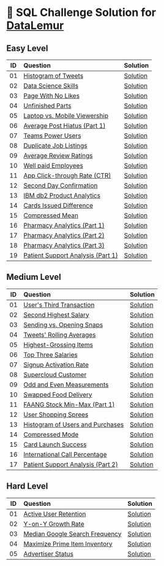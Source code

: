# 🧠 SQL Challenge Solution for [DataLemur](https://datalemur.com/questions/)

## Easy Level

| ID  | Question                                                                                   | Solution                                                         |
| :-: | :----------------------------------------------------------------------------------------- | :--------------------------------------------------------------- |
| 01  | [Histogram of Tweets](https://datalemur.com/questions/sql-histogram-tweets)                | [Solution](Solutions_Easy/01_historgram_of_tweets.sql)           |
| 02  | [Data Science Skills](https://datalemur.com/questions/matching-skills)                     | [Solution](Solutions_Easy/02_data_science_skills.sql)            |
| 03  | [Page With No Likes](https://datalemur.com/questions/sql-page-with-no-likes)               | [Solution](Solutions_Easy/03_page_with_no_likes.sql)             |
| 04  | [Unfinished Parts](https://datalemur.com/questions/tesla-unfinished-parts)                 | [Solution](Solutions_Easy/04_unfinished_parts.sql)               |
| 05  | [Laptop vs. Mobile Viewership](https://datalemur.com/questions/laptop-mobile-viewership)   | [Solution](Solutions_Easy/05_laptop_vs_mobile_viewership.sql)    |
| 06  | [Average Post Hiatus (Part 1)](https://datalemur.com/questions/sql-average-post-hiatus-1)  | [Solution](Solutions_Easy/06_Average_post_hiatus.sql)            |
| 07  | [Teams Power Users](https://datalemur.com/questions/teams-power-users)                     | [Solution](Solutions_Easy/07_team_power_users.sql)               |
| 08  | [Duplicate Job Listings](https://datalemur.com/questions/duplicate-job-listings)           | [Solution](Solutions_Easy/08_duplicate_job_listings.sql)         |
| 09  | [Average Review Ratings](https://datalemur.com/questions/sql-avg-review-ratings)           | [Solution](Solutions_Easy/09_average_review_ratings.sql)         |
| 10  | [Well paid Employees](https://datalemur.com/questions/sql-well-paid-employees)             | [Solution](Solutions_Easy/10_well_paid_employees.sql)            |
| 11  | [App Click-through Rate (CTR)](https://datalemur.com/questions/click-through-rate)         | [Solution](Solutions_Easy/11_app_clickrate.sql)                  |
| 12  | [Second Day Confirmation](https://datalemur.com/questions/second-day-confirmation)         | [Solution](Solutions_Easy/12_second_day_confirmation.sql)        |
| 13  | [IBM db2 Product Analytics](https://datalemur.com/questions/sql-ibm-db2-product-analytics) | [Solution](Solutions_Easy/13_ibm_db2_product_analytics.sql)      |
| 14  | [Cards Issued Difference](https://datalemur.com/questions/cards-issued-difference)         | [Solution](Solutions_Easy/14_card_issued_diference.sql)          |
| 15  | [Compressed Mean](https://datalemur.com/questions/alibaba-compressed-mean)                 | [Solution](Solutions_Easy/15_compressed_mean.sql)                |
| 16  | [Pharmacy Analytics (Part 1)](https://datalemur.com/questions/top-profitable-drugs)        | [Solution](Solutions_Easy/16_pharmacy_analytics_part1.sql)       |
| 17  | [Pharmacy Analytics (Part 2)](https://datalemur.com/questions/non-profitable-drugs)        | [Solution](Solutions_Easy/17_pharmacy_analytics_part2.sql)       |
| 18  | [Pharmacy Analytics (Part 3)](https://datalemur.com/questions/total-drugs-sales)           | [Solution](Solutions_Easy/18_pharmacy_analytics_part3.sql)       |
| 19  | [Patient Support Analysis (Part 1)](https://datalemur.com/questions/frequent-callers)      | [Solution](Solutions_Easy/19_patient_support_analysis_part1.sql) |

## Medium Level

| ID  | Question                                                                                            | Solution                                                           |
| :-: | :-------------------------------------------------------------------------------------------------- | :----------------------------------------------------------------- |
| 01  | [User's Third Transaction](https://datalemur.com/questions/sql-third-transaction)                   | [Solution](Solutions_Medium/01_user_third_transation.sql)          |
| 02  | [Second Highest Salary](https://datalemur.com/questions/sql-second-highest-salary)                  | [Solution](Solutions_Medium//02_second_highest_salary.sql)         |
| 03  | [Sending vs. Opening Snaps](https://datalemur.com/questions/time-spent-snaps)                       | [Solution](Solutions_Medium/03_sending_vs_opening_snaps.sql)       |
| 04  | [Tweets' Rolling Averages](https://datalemur.com/questions/rolling-average-tweets)                  | [Solution](Solutions_Medium/04_tweet_rolling_average.sql)          |
| 05  | [Highest-Grossing Items](https://datalemur.com/questions/sql-highest-grossing)                      | [Solution](Solutions_Medium/05_highest_grossing_items.sql)         |
| 06  | [Top Three Salaries](https://datalemur.com/questions/sql-top-three-salaries)                        | [Solution](Solutions_Medium/06_top_three_salaries.sql)             |
| 07  | [Signup Activation Rate](https://datalemur.com/questions/signup-confirmation-rate)                  | [Solution](Solutions_Medium/07_signup_activation_rate.sql)         |
| 08  | [Supercloud Customer](https://datalemur.com/questions/supercloud-customer)                          | [Solution](Solutions_Medium/08_supercloud_customer.sql)            |
| 09  | [Odd and Even Measurements](https://datalemur.com/questions/odd-even-measurements)                  | [Solution](Solutions_Medium/09_odd_n_even_measurements.sql)        |
| 10  | [Swapped Food Delivery](https://datalemur.com/questions/sql-swapped-food-delivery)                  | [Solution](Solutions_Medium/10_swapped_food_delivery.sql)          |
| 11  | [FAANG Stock Min-Max (Part 1)](https://datalemur.com/questions/sql-bloomberg-stock-min-max-1)       | [Solution](Solutions_Medium/11_faang_stock_min_part1.sql)          |
| 12  | [User Shopping Sprees](https://datalemur.com/questions/amazon-shopping-spree)                       | [Solution](Solutions_Medium/12_user_shopping_sprees.sql)           |
| 13  | [Histogram of Users and Purchases](https://datalemur.com/questions/histogram-users-purchases)       | [Solution](Solutions_Medium/13_histogram_of_users_n_purchases.sql) |
| 14  | [Compressed Mode](https://datalemur.com/questions/alibaba-compressed-mode)                          | [Solution](Solutions_Medium/14_compressed_mode.sql)                |
| 15  | [Card Launch Success](https://datalemur.com/questions/card-launch-success)                          | [Solution](Solutions_Medium/15_card_launch_success.sql)            |
| 16  | [International Call Percentage](https://datalemur.com/questions/international-call-percentage)      | [Solution](Solutions_Medium/16_international_call_percentage.sql)  |
| 17  | [Patient Support Analysis (Part 2)](https://datalemur.com/questions/uncategorized-calls-percentage) | [Solution](Solutions_Medium/17_patient_suppor_analysis_part2.sql)  |

## Hard Level

| ID  | Question                                                                                 | Solution                                                         |
| :-: | :--------------------------------------------------------------------------------------- | :--------------------------------------------------------------- |
| 01  | [Active User Retention](https://datalemur.com/questions/user-retention)                  | [Solution](Solutions_Hard/01_active_user_retention.sql)          |
| 02  | [Y-on-Y Growth Rate](https://datalemur.com/questions/yoy-growth-rate)                    | [Solution](Solutions_Hard/02_y0nY_growth_rate.sql)               |
| 03  | [Median Google Search Frequency](https://datalemur.com/questions/median-search-freq)     | [Solution](Solutions_Hard/03_Median_google_search_frequency.sql) |
| 04  | [Maximize Prime Item Inventory](https://datalemur.com/questions/prime-warehouse-storage) | [Solution](Solutions_Hard)                                       |
| 05  | [Advertiser Status](https://datalemur.com/questions/updated-status)                      | [Solution](Solutions_Hard/05_advertiser_status.sql)              |
